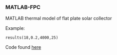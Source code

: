 ### MATLAB-FPC

MATLAB thermal model of flat plate solar collector

Example:

```
results(18,0.2,4000,25)
```

Code found [here](https://www.pfw.edu/dotAsset/f1cc8708-a3f3-40dc-912c-0579a5afcacd.pdf)

